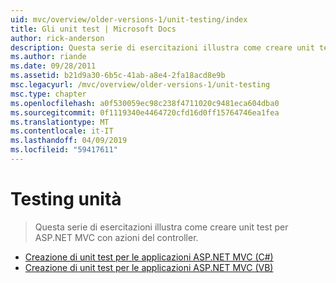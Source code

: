 ```yaml
---
uid: mvc/overview/older-versions-1/unit-testing/index
title: Gli unit test | Microsoft Docs
author: rick-anderson
description: Questa serie di esercitazioni illustra come creare unit test per ASP.NET MVC con azioni del controller.
ms.author: riande
ms.date: 09/28/2011
ms.assetid: b21d9a30-6b5c-41ab-a8e4-2fa18acd8e9b
msc.legacyurl: /mvc/overview/older-versions-1/unit-testing
msc.type: chapter
ms.openlocfilehash: a0f530059ec98c238f4711020c9481eca604dba0
ms.sourcegitcommit: 0f1119340e4464720cfd16d0ff15764746ea1fea
ms.translationtype: MT
ms.contentlocale: it-IT
ms.lasthandoff: 04/09/2019
ms.locfileid: "59417611"
---
```

# <a name="unit-testing"></a>Testing unità

> Questa serie di esercitazioni illustra come creare unit test per ASP.NET MVC con azioni del controller.


- [Creazione di unit test per le applicazioni ASP.NET MVC (C#)](creating-unit-tests-for-asp-net-mvc-applications-cs.md)
- [Creazione di unit test per le applicazioni ASP.NET MVC (VB)](creating-unit-tests-for-asp-net-mvc-applications-vb.md)

